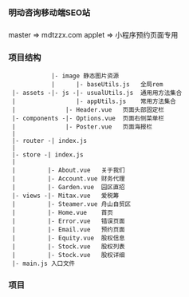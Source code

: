 ### 明动咨询移动端SEO站

### 
master => mdtzzx.com
applet => 小程序预约页面专用

### 项目结构
                |- image 静态图片资源
                |      |- baseUtils.js   全局rem
     |- assets -|- js -|- usualUtils.js  通用用方法集合 
     |                 |- appUtils.js    常用方法集合
     |              |- Header.vue   页面头部固定栏
     |- components -|- Options.vue  页面右侧菜单栏
     |              |- Poster.vue   页面海报栏
     |
     |- router -| index.js
     |
     |- store -| index.js
     |
     |         |- About.vue   关于我们
     |         |- Account.vue 财务代理
     |         |- Garden.vue  园区直招
     |- views -|- Mitax.vue   爱税筹
     |         |- Steamer.vue 舟山自贸区
     |         |- Home.vue    首页
     |         |- Error.vue   错误页面
     |         |- Email.vue   预约页面
     |         |- Equity.vue  股权信息
     |         |- Stock.vue   股权列表
     |         |- Stock.vue   股权详细
     |- main.js 入口文件

### 项目
